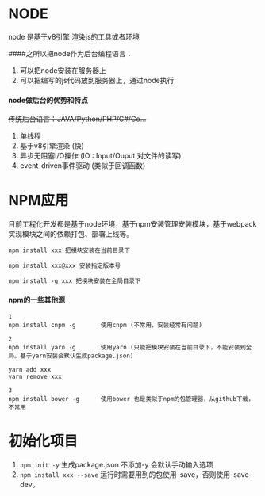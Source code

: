 # NODE
node 是基于v8引擎 渲染js的工具或者环境

####之所以把node作为后台编程语言：
1. 可以把node安装在服务器上
2. 可以把编写的js代码放到服务器上，通过node执行

#### node做后台的优势和特点

~~传统后台语言：JAVA/Python/PHP/C#/Go...~~

1. 单线程 
2. 基于v8引擎渲染 (快)
3. 异步无阻塞I/O操作 (IO : Input/Ouput  对文件的读写)
4. event-driven事件驱动 (类似于回调函数)

# NPM应用
目前工程化开发都是基于node环境，基于npm安装管理安装模块，基于webpack实现模块之间的依赖打包、部署上线等。

```
npm install xxx 把模块安装在当前目录下

npm install xxx@xxx 安装指定版本号

npm install -g xxx 把模块安装在全局目录下

```

#### npm的一些其他源

```
1
npm install cnpm -g       使用cnpm (不常用，安装经常有问题)

2
npm install yarn -g       使用yarn (只能把模块安装在当前目录下，不能安装到全局。基于yarn安装会默认生成package.json)

yarn add xxx
yarn remove xxx 

3
npm install bower -g      使用bower 也是类似于npm的包管理器，从github下载，不常用

```

# 初始化项目

1. `npm init -y`              生成package.json  不添加-y 会默认手动输入选项
2. `npm install xxx --save`   运行时需要用到的包使用–save，否则使用–save-dev。




